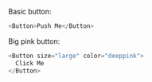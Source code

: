 Basic button:
```js
<Button>Push Me</Button>
```
Big pink button:
```js
<Button size="large" color="deeppink">
  Click Me
</Button>
```